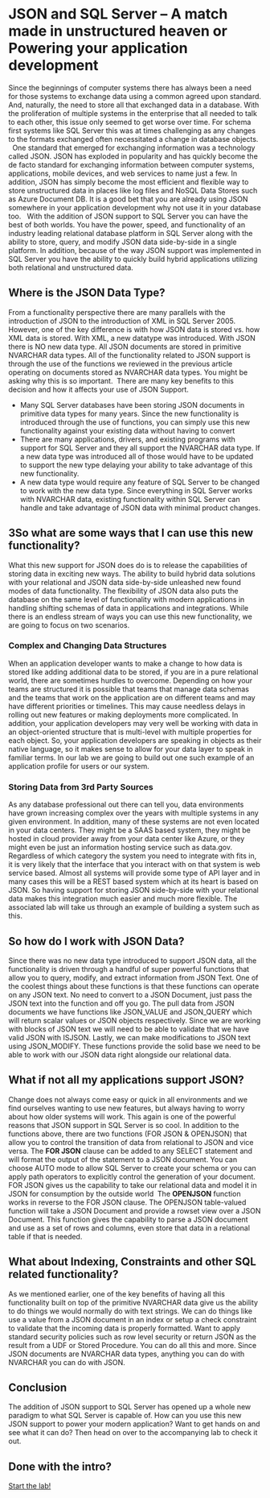 # JSON and SQL Server – A match made in unstructured heaven or Powering your application development 
Since the beginnings of computer systems there has always been a need for those systems to exchange data using a common agreed upon standard. And, naturally, the need to store all that exchanged data in a database. With the proliferation of multiple systems in the enterprise that all needed to talk to each other, this issue only seemed to get worse over time. For schema first systems like SQL Server this was at times challenging as any changes to the formats exchanged often necessitated a change in database objects. 
 
One standard that emerged for exchanging information was a technology called JSON. JSON has exploded in popularity and has quickly become the de facto standard for exchanging information between computer systems, applications, mobile devices, and web services to name just a few. In addition, JSON has simply become the most efficient and flexible way to store unstructured data in places like log files and NoSQL Data Stores such as Azure Document DB. It is a good bet that you are already using JSON somewhere in your application development why not use it in your database too. 
 
With the addition of JSON support to SQL Server you can have the best of both worlds. You have the power, speed, and functionality of an industry leading relational database platform in SQL Server along with the ability to store, query, and modify JSON data side-by-side in a single platform. In addition, because of the way JSON support was implemented in SQL Server you have the ability to quickly build hybrid applications utilizing both relational and unstructured data. 
 
## Where is the JSON Data Type? 
From a functionality perspective there are many parallels with the introduction of JSON to the introduction of XML in SQL Server 2005. However, one of the key difference is with how JSON data is stored vs. how XML data is stored. With XML, a new datatype was introduced. With JSON there is NO new data type. All JSON documents are stored in primitive NVARCHAR data types. All of the functionality related to JSON support is through the use of the functions we reviewed in the previous article operating on documents stored as NVARCHAR data types. 
You might be asking why this is so important.  There are many key benefits to this decision and how it affects your use of JSON Support. 
* Many SQL Server databases have been storing JSON documents in primitive data types for many years. Since the new functionality is introduced through the use of functions, you can simply use this new functionality against your existing data without having to convert 
* There are many applications, drivers, and existing programs with support for SQL Server and they all support the NVARCHAR data type. If a new data type was introduced all of those would have to be updated to support the new type delaying your ability to take advantage of this new functionality. 
* A new data type would require any feature of SQL Server to be changed to work with the new data type. Since everything in SQL Server works with NVARCHAR data, existing functionality within SQL Server can handle and take advantage of JSON data with minimal product changes. 

## 3So what are some ways that I can use this new functionality? 
What this new support for JSON does do is to release the capabilities of storing data in exciting new ways. The ability to build hybrid data solutions with your relational and JSON data side-by-side unleashed new found modes of data functionality. The flexibility of JSON data also puts the database on the same level of functionality with modern applications in handling shifting schemas of data in applications and integrations. While there is an endless stream of ways you can use this new functionality, we are going to focus on two scenarios. 

### Complex and Changing Data Structures 
When an application developer wants to make a change to how data is stored like adding additional data to be stored, if you are in a pure relational world, there are sometimes hurdles to overcome. Depending on how your teams are structured it is possible that teams that manage data schemas and the teams that work on the application are on different teams and may have different priorities or timelines. This may cause needless delays in rolling out new features or making deployments more complicated. 
In addition, your application developers may very well be working with data in an object-oriented structure that is multi-level with multiple properties for each object. So, your application developers are speaking in objects as their native language, so it makes sense to allow for your data layer to speak in familiar terms. In our lab we are going to build out one such example of an application profile for users or our system. 

### Storing Data from 3rd Party Sources 
As any database professional out there can tell you, data environments have grown increasing complex over the years with multiple systems in any given environment. In addition, many of these systems are not even located in your data centers. They might be a SAAS based system, they might be hosted in cloud provider away from your data center like Azure, or they might even be just an information hosting service such as data.gov. 
Regardless of which category the system you need to integrate with fits in, it is very likely that the interface that you interact with on that system is web service based. Almost all systems will provide some type of API layer and in many cases this will be a REST based system which at its heart is based on JSON. So having support for storing JSON side-by-side with your relational data makes this integration much easier and much more flexible. The associated lab will take us through an example of building a system such as this. 

## So how do I work with JSON Data? 
Since there was no new data type introduced to support JSON data, all the functionality is driven through a handful of super powerful functions that allow you to query, modify, and extract information from JSON Text. One of the coolest things about these functions is that these functions can operate on any JSON text. No need to convert to a JSON Document, just pass the JSON text into the function and off you go. 
The pull data from JSON documents we have functions like JSON_VALUE and JSON_QUERY which will return scalar values or JSON objects respectively. Since we are working with blocks of JSON text we will need to be able to validate that we have valid JSON with ISJSON. Lastly, we can make modifications to JSON text using JSON_MODIFY. These functions provide the solid base we need to be able to work with our JSON data right alongside our relational data. 

## What if not all my applications support JSON? 
Change does not always come easy or quick in all environments and we find ourselves wanting to use new features, but always having to worry about how older systems will work. This again is one of the powerful reasons that JSON support in SQL Server is so cool. In addition to the functions above, there are two functions (FOR JSON & OPENJSON) that allow you to control the transition of data from relational to JSON and vice versa. 
The **FOR JSON** clause can be added to any SELECT statement and will format the output of the statement to a JSON document. You can choose AUTO mode to allow SQL Server to create your schema or you can apply path operators to explicitly control the generation of your document. FOR JSON gives us the capability to take our relational data and model it in JSON for consumption by the outside world  
The **OPENJSON** function works in reverse to the FOR JSON clause. The OPENJSON table-valued function will take a JSON Document and provide a rowset view over a JSON Document. This function gives the capability to parse a JSON document and use as a set of rows and columns, even store that data in a relational table if that is needed. 

## What about Indexing, Constraints and other SQL related functionality? 
As we mentioned earlier, one of the key benefits of having all this functionality built on top of the primitive NVARCHAR data give us the ability to do things we would normally do with text strings. We can do things like use a value from a JSON document in an index or setup a check constraint to validate that the incoming data is properly formatted. Want to apply standard security policies such as row level security or return JSON as the result from a UDF or Stored Procedure. You can do all this and more. Since JSON documents are NVARCHAR data types, anything you can do with NVARCHAR you can do with JSON. 

## Conclusion 
The addition of JSON support to SQL Server has opened up a whole new paradigm to what SQL Server is capable of. How can you use this new JSON support to power your modern 
application? Want to get hands on and see what it can do? Then head on over to the accompanying lab to check it out. 

## Done with the intro?
[Start the lab!](labandscripts/lab.md)